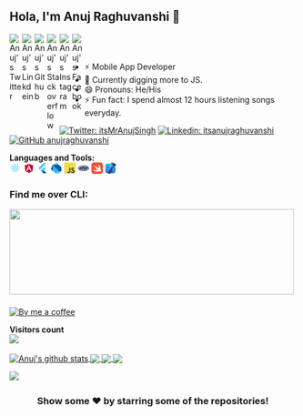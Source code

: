## Hola, I'm Anuj Raghuvanshi 👋

<a href="https://twitter.com/itsMrAnujSingh">
  <img align="left" alt="Anuj's Twitter" width="22px" src="https://cdn.jsdelivr.net/npm/simple-icons@v3/icons/twitter.svg" />
</a>
<a href="https://www.linkedin.com/in/itsanujraghuvanshi/">
  <img align="left" alt="Anuj's Linkdein" width="22px" src="https://cdn.jsdelivr.net/npm/simple-icons@v3/icons/linkedin.svg" />
</a>
<a href="https://github.com/anujraghuvanshi">
  <img align="left" alt="Anuj's Github" width="22px" src="https://cdn.jsdelivr.net/npm/simple-icons@v3/icons/github.svg" />
</a>
<a href="https://stackoverflow.com/users/7078456/anujraghuvanshi">
  <img align="left" alt="Anuj's Stackoverflow" width="22px" src="https://cdn.jsdelivr.net/npm/simple-icons@3.2.0/icons/stackoverflow.svg" />
</a>
<a href="https://www.instagram.com/its_anuj_raghuvanshi/">
  <img align="left" alt="Anuj's Instagram" width="22px" src="https://cdn.jsdelivr.net/npm/simple-icons@v3/icons/instagram.svg" />
</a>
<a href="https://www.facebook.com/itsanujraghuvanshi/">
  <img align="left" alt="Anuj's Facebook" width="22px" src="https://cdn.jsdelivr.net/npm/simple-icons@v3/icons/facebook.svg" />
</a>

<br/>
<br/>


- ⚡ Mobile App Developer
- 🌱 Currently digging more to JS.
- 😄 Pronouns: He/His
- ⚡ Fun fact: I spend almost 12 hours listening songs everyday.

[![Twitter: itsMrAnujSingh](https://img.shields.io/twitter/follow/itsMrAnujSingh?style=social)](https://twitter.com/itsMrAnujSingh)
[![Linkedin: itsanujraghuvanshi](https://img.shields.io/badge/-itsanujraghuvanshi-blue?style=flat-square&logo=Linkedin&logoColor=white&link=https://www.linkedin.com/in/itsanujraghuvanshi/)](https://www.linkedin.com/in/itsanujraghuvanshi/)
[![GitHub anujraghuvanshi](https://img.shields.io/github/followers/anujraghuvanshi?label=follow&style=social)](https://github.com/anujraghuvanshi)


**Languages and Tools:**  
<code><img height="20" src="https://raw.githubusercontent.com/github/explore/80688e429a7d4ef2fca1e82350fe8e3517d3494d/topics/react-native/react-native.png"></code>
<code><img height="20" src="https://raw.githubusercontent.com/github/explore/80688e429a7d4ef2fca1e82350fe8e3517d3494d/topics/angular/angular.png"></code>
<code><img height="20" src="https://raw.githubusercontent.com/github/explore/80688e429a7d4ef2fca1e82350fe8e3517d3494d/topics/flutter/flutter.png"></code>
<code><img height="20" src="https://raw.githubusercontent.com/github/explore/80688e429a7d4ef2fca1e82350fe8e3517d3494d/topics/dart/dart.png"></code>
<code><img height="20" src="https://raw.githubusercontent.com/github/explore/80688e429a7d4ef2fca1e82350fe8e3517d3494d/topics/javascript/javascript.png"></code>
<code><img height="20" src="https://raw.githubusercontent.com/github/explore/80688e429a7d4ef2fca1e82350fe8e3517d3494d/topics/php/php.png"></code>
<code><img height="20" src="https://raw.githubusercontent.com/github/explore/80688e429a7d4ef2fca1e82350fe8e3517d3494d/topics/swift/swift.png"></code>
<code><img height="20" src="https://raw.githubusercontent.com/github/explore/80688e429a7d4ef2fca1e82350fe8e3517d3494d/topics/xcode/xcode.png"></code>

### Find me over CLI: 
<img height="150" width="500" src="https://github.com/anujraghuvanshi/anujraghuvanshi/assets/22232709/09d53d79-60db-43ca-8eaa-c7edaf252b41">
</br><br/>
<a href="https://www.buymeacoffee.com/anujraghuvanshi">
 <img align="center" src="https://camo.githubusercontent.com/af57548d9718bcbbfbc814feb621e5d19ae10aa23cf7b297b55c26d0a8a55470/68747470733a2f2f696d672e736869656c64732e696f2f62616467652f4275792532304d6525323061253230436f666665652d6666646430303f7374796c653d666f722d7468652d6261646765266c6f676f3d6275792d6d652d612d636f66666565266c6f676f436f6c6f723d626c61636b" alt="By me a coffee"/>
</a>

<br/>

<p align="left"> 
  <b>Visitors count</b><br>
  <img src="https://profile-counter.glitch.me/anujraghuvanshi/count.svg" />
</p>

<a href="https://github.com/anujraghuvanshi">
 <img align="center" src="https://github-readme-stats.vercel.app/api?username=anujraghuvanshi&show_icons=true&theme=dracula&line_height=27" alt="Anuj's github stats"/>
</a>
<a href="https://github.com/anujraghuvanshi">
  <img align="center" src="https://github-readme-stats.vercel.app/api/top-langs/?username=anujraghuvanshi&langs_count=8&layout=compact&theme=dark" />
</a>
<a href="https://github.com/anujraghuvanshi/cordova-clipboard-plugin">
  <img align="center" src="https://github-readme-stats.vercel.app/api/pin/?username=anujraghuvanshi&repo=cordova-clipboard-plugin&theme=dark" />
</a>
<a href="https://github.com/anujraghuvanshi/cordova-clipboard-plugin">
  <img align="center" src="https://github-readme-stats.vercel.app/api/pin/?username=anujraghuvanshi&repo=JS-Essentials&theme=dark" />
</a>


![](https://activity-graph.herokuapp.com/graph?username=anujraghuvanshi&theme=react-dark&area=true)

<div align="center">

### Show some ❤️ by starring some of the repositories!

</div>

